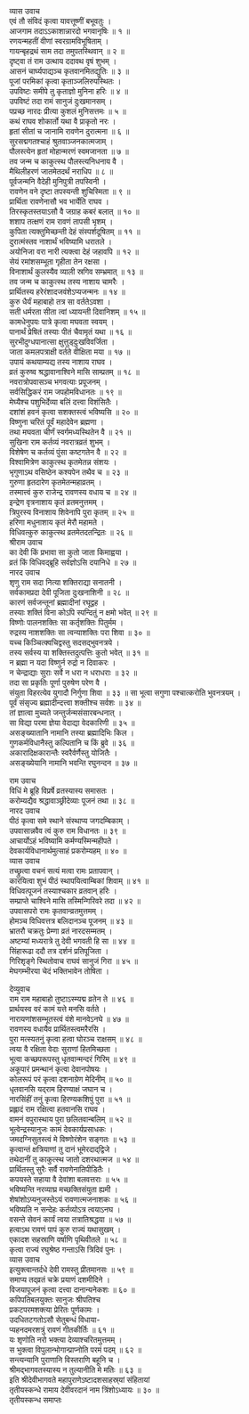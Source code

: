 व्यास उवाच  
एवं तौ संविदं कृत्वा यावत्तूष्णीं बभूवतुः ।  
आजगाम तदाऽऽकाशान्नारदो भगवानृषिः ॥ १ ॥  
रणयन्महतीं वीणां स्वरग्रामविभूषिताम् ।  
गायन्बृहद्रथं साम तदा तमुपतस्थिवान् ॥ २ ॥  
दृष्ट्वा तं राम उत्थाय ददावथ वृषं शुभम् ।  
आसनं चार्घ्यपाद्यञ्च कृतवानमितद्युतिः ॥ ३ ॥  
पूजां परमिकां कृत्वा कृताञ्जलिरुपस्थितः ।  
उपविष्टः समीपे तु कृताज्ञो मुनिना हरिः ॥ ४ ॥  
उपविष्टं तदा रामं सानुजं दुःखमानसम् ।  
पप्रच्छ नारदः प्रीत्या कुशलं मुनिसत्तमः ॥ ५ ॥  
कथं राघव शोकार्तो यथा वै प्राकृतो नरः ।  
हृतां सीतां च जानामि रावणेन दुरात्मना ॥ ६ ॥  
सुरसद्मगतश्चाहं श्रुतवाञ्जनकात्मजाम् ।  
पौलस्त्येन हृतां मोहान्मरणं स्वमजानता ॥ ७ ॥  
तव जन्म च काकुत्स्थ पौलस्त्यनिधनाय वै ।  
मैथिलीहरणं जातमेतदर्थं नराधिप ॥ ८ ॥  
पूर्वजन्मनि वैदेही मुनिपुत्री तपस्विनी ।  
रावणेन वने दृष्टा तपस्यन्ती शुचिस्मिता ॥ ९ ॥  
प्रार्थिता रावणेनासौ भव भार्येति राघव ।  
तिरस्कृतस्तयाऽसौ वै जग्राह कबरं बलात् ॥ १० ॥  
शशाप तत्क्षणं राम रावणं तापसी भृशम् ।  
कुपिता त्यक्तुमिच्छन्ती देहं संस्पर्शदूषितम् ॥ ११ ॥  
दुरात्मंस्तव नाशार्थं भविष्यामि धरातले ।  
अयोनिजा वरा नारी त्यक्त्वा देहं जहावपि ॥ १२ ॥  
सेयं रमांशसम्भूता गृहीता तेन रक्षसा ।  
विनाशार्थं कुलस्यैव व्याली स्रगिव सम्भ्रमात् ॥ १३ ॥  
तव जन्म च काकुत्स्थ तस्य नाशाय चामरैः ।  
प्रार्थितस्य हरेरंशादजवंशेऽप्यजन्मनः ॥ १४ ॥  
कुरु धैर्यं महाबाहो तत्र सा वर्ततेऽवशा ।  
सती धर्मरता सीता त्वां ध्यायन्ती दिवानिशम् ॥ १५ ॥  
कामधेनुपयः पात्रे कृत्वा मघवता स्वयम् ।  
पानार्थं प्रेषितं तस्याः पीतं चैवामृतं यथा ॥ १६ ॥  
सुरभीदुग्धपानात्सा क्षुत्तुड्‌दुःखविवर्जिता ।  
जाता कमलपत्राक्षी वर्तते वीक्षिता मया ॥ १७ ॥  
उपायं कथयाम्यद्य तस्य नाशाय राघव ।  
व्रतं कुरुष्व श्रद्धावानाश्विने मासि साम्प्रतम् ॥ १८ ॥  
नवरात्रोपवासञ्च भगवत्याः प्रपूजनम् ।  
सर्वसिद्धिकरं राम जपहोमविधानतः ॥ १९ ॥  
मेघ्यैश्च पशुभिर्देव्या बलिं दत्त्वा विशंसितैः ।  
दशांशं हवनं कृत्वा सशक्तस्त्वं भविष्यसि ॥ २० ॥  
विष्णुना चरितं पूर्वं महादेवेन ब्रह्मणा ।  
तथा मघवता चीर्णं स्वर्गमध्यस्थितेन वै ॥ २१ ॥  
सुखिना राम कर्तव्यं नवरात्रव्रतं शुभम् ।  
विशेषेण च कर्तव्यं पुंसा कष्टगतेन वै ॥ २२ ॥  
विश्वामित्रेण काकुत्स्थ कृतमेतन्न संशयः ।  
भृगुणाऽथ वसिष्ठेन कश्यपेन तथैव च ॥ २३ ॥  
गुरुणा हृतदारेण कृतमेतन्महाव्रतम् ।  
तस्मात्त्वं कुरु राजेन्द्र रावणस्य वधाय च ॥ २४ ॥  
इन्द्रेण वृत्रनाशाय कृतं व्रतमनुत्तमम् ।  
त्रिपुरस्य विनाशाय शिवेनापि पुरा कृतम् ॥ २५ ॥  
हरिणा मधुनाशाय कृतं मेरौ महामते ।  
विधिवत्कुरु काकुत्स्थ व्रतमेतदतन्द्रितः ॥ २६ ॥  
श्रीराम उवाच  
का देवी किं प्रभावा सा कुतो जाता किमाह्वया ।  
व्रतं किं विधिवद्‌ब्रूहि सर्वज्ञोऽसि दयानिधे ॥ २७ ॥  
नारद उवाच  
शृणु राम सदा नित्या शक्तिराद्या सनातनी ।  
सर्वकामप्रदा देवी पूजिता दुःखनाशिनी ॥ २८ ॥  
कारणं सर्वजन्तूनां ब्रह्मादीनां रघूद्वह ।  
तस्याः शक्तिं विना कोऽपि स्पन्दितुं न क्षमो भवेत् ॥ २९ ॥  
विष्णोः पालनशक्तिः सा कर्तृशक्तिः पितुर्मम ।  
रुद्रस्य नाशशक्तिः सा त्वन्याशक्तिः परा शिवा ॥ ३० ॥  
यच्च किञ्चित्क्वचिद्वस्तु सदसद्‌भुवनत्रये ।  
तस्य सर्वस्य या शक्तिस्तदुत्पत्तिः कुतो भवेत् ॥ ३१ ॥  
न ब्रह्मा न यदा विष्णुर्न रुद्रो न दिवाकरः ।  
न चेन्द्राद्याः सुराः सर्वे न धरा न धराधराः ॥ ३२ ॥  
तदा सा प्रकृतिः पूर्णा पुरुषेण परेण वै ।  
संयुता विहरत्येव युगादौ निर्गुणा शिवा ॥ ३३ ॥
सा भूत्वा सगुणा पश्चात्करोति भुवनत्रयम् ।  
पूर्वं संसृज्य ब्रह्मादीन्दत्त्वा शक्तीश्च सर्वशः ॥ ३४ ॥  
तां ज्ञात्वा मुच्यते जन्तुर्जन्मसंसारबन्धनात् ।  
सा विद्या परमा ज्ञेया वेदाद्या वेदकारिणी ॥ ३५ ॥  
असङ्ख्यातानि नामानि तस्या ब्रह्मादिभिः किल ।  
गुणकर्मविधानैस्तु कल्पितानि च किं ब्रुवे ॥ ३६ ॥  
अकारादिक्षकारान्तैः स्वरैर्वर्णैस्तु योजितैः ।  
असङ्ख्येयानि नामानि भवन्ति रघुनन्दन ॥ ३७ ॥  
  
राम उवाच  
विधिं मे ब्रूहि विप्रर्षे व्रतस्यास्य समासतः ।  
करोम्यद्यैव श्रद्धावाञ्छ्रीदेव्याः पूजनं तथा ॥ ३८ ॥  
नारद उवाच  
पीठं कृत्वा समे स्थाने संस्थाप्य जगदम्बिकाम् ।  
उपवासान्नवैव त्वं कुरु राम विधानतः ॥ ३९ ॥  
आचार्योऽहं भविष्यामि कर्मण्यस्मिन्महीपते ।  
देवकार्यविधानार्थमुत्साहं प्रकरोम्यहम् ॥ ४० ॥  
व्यास उवाच  
तच्छ्रुत्वा वचनं सत्यं मत्वा रामः प्रतापवान् ।  
कारयित्वा शुभं पीठं स्थापयित्वाम्बिकां शिवाम् ॥ ४१ ॥  
विधिवत्पूजनं तस्याश्चकार व्रतवान् हरिः ।  
सम्प्राप्ते चाश्विने मासि तस्मिन्गिरिवरे तदा ॥ ४२ ॥  
उपवासपरो रामः कृतवान्व्रतमुत्तमम् ।  
होमञ्च विधिवत्तत्र बलिदानञ्च पूजनम् ॥ ४३ ॥  
भ्रातरौ चक्रतुः प्रेम्णा व्रतं नारदसम्मतम् ।  
अष्टम्यां मध्यरात्रे तु देवी भगवती हि सा ॥ ४४ ॥  
सिंहारूढा ददौ तत्र दर्शनं प्रतिपूजिता ।  
गिरिशृङ्गे स्थितोवाच राघवं सानुजं गिरा ॥ ४५ ॥  
मेघगम्भीरया चेदं भक्तिभावेन तोषिता ।  
  
देव्युवाच  
राम राम महाबाहो तुष्टाऽस्म्यद्म व्रतेन ते ॥ ४६ ॥  
प्रार्थयस्व वरं कामं यत्ते मनसि वर्तते ।  
नारायणांशसम्भूतस्त्वं वंशे मानवेऽनघे ॥ ४७ ॥  
रावणस्य वधायैव प्रार्थितस्त्वमरैरसि ।  
पुरा मत्स्यतनुं कृत्वा हत्वा घोरञ्च राक्षसम् ॥ ४८ ॥  
त्वया वै रक्षिता वेदाः सुराणां हितमिच्छता ।  
भूत्वा कच्छपरूपस्तु धृतवान्मन्दरं गिरिम् ॥ ४९ ॥  
अकूपारं प्रमन्थानं कृत्वा देवानपोषयः ।  
कोलरूपं परं कृत्वा दशनाग्रेण मेदिनीम् ॥ ५० ॥  
धृतवानसि यद्‌राम हिरण्याक्षं जघान च ।  
नारसिंहीं तनुं कृत्वा हिरण्यकशिपुं पुरा ॥ ५१ ॥  
प्रह्लादं राम रक्षित्वा हतवानसि राघव ।  
वामनं वपुरास्थाय पुरा छलितवान्बलिम् ॥ ५२ ॥  
भूत्वेन्द्रस्यानुजः कामं देवकार्यप्रसाधकः ।  
जमदग्निसुतस्त्वं मे विष्णोरंशेन सङ्गतः ॥ ५३ ॥  
कृत्वान्तं क्षत्रियाणां तु दानं भूमेरदाद्‌द्विजे ।  
तथेदानीं तु काकुत्स्थ जातो दशरथात्मज ॥ ५४ ॥  
प्रार्थितस्तु सुरैः सर्वै रावणेनातिपीडितैः ।  
कपयस्ते सहाया वै देवांशा बलवत्तराः ॥ ५५ ॥  
भविष्यन्ति नरव्याघ्र मच्छक्तिसंयुता ह्यमी ।  
शेषांशोऽप्यनुजस्तेऽयं रावणात्मजनाशकः ॥ ५६ ॥  
भविष्यति न सन्देहः कर्तव्योऽत्र त्वयाऽनघ ।  
वसन्ते सेवनं कार्यं त्वया तत्रातिश्रद्धया ॥ ५७ ॥  
हत्वाऽथ रावणं पापं कुरु राज्यं यथासुखम् ।  
एकादश सहस्राणि वर्षाणि पृथिवीतले ॥ ५८ ॥  
कृत्वा राज्यं रघुश्रेष्ठ गन्ताऽसि त्रिदिवं पुनः ।  
व्यास उवाच  
इत्युक्त्वान्तर्दधे देवी रामस्तु प्रीतमानसः ॥ ५९ ॥  
समाप्य तद्‌व्रतं चक्रे प्रयाणं दशमीदिने ।  
विजयापूजनं कृत्वा दत्त्वा दानान्यनेकशः ॥ ६० ॥  
कपिपतिबलयुक्तः सानुजः श्रीपतिश्च  
     प्रकटपरमशक्त्या प्रेरितः पूर्णकामः ।  
उदधितटगतोऽसौ सेतुबन्धं विधाया-  
     प्यहनदमरशत्रुं रावणं गीतकीर्तिः ॥ ६१ ॥  
यः शृणोति नरो भक्त्या देव्याश्चरितमुत्तमम् ।  
स भुक्त्वा विपुलान्भोगान्प्राप्नोति परमं पदम् ॥ ६२ ॥  
सन्त्यन्यानि पुराणानि विस्तराणि बहूनि च ।  
श्रीमद्‌भागवतस्यास्य न तुल्यानीति मे मतिः ॥ ६३ ॥  
इति श्रीदेवीभागवते महापुराणेऽष्टादशसाहस्र्यां संहितायां  
तृतीयस्कन्धे रामाय देवीवरदानं नाम त्रिंशोऽध्यायः ॥ ३० ॥  
तृतीयस्कन्ध समाप्तः
